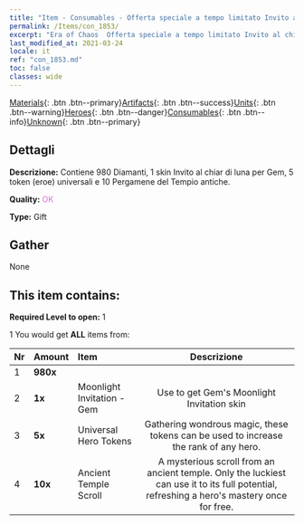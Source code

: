 ```yaml
---
title: "Item - Consumables - Offerta speciale a tempo limitato Invito al chiar di luna"
permalink: /Items/con_1853/
excerpt: "Era of Chaos  Offerta speciale a tempo limitato Invito al chiar di luna"
last_modified_at: 2021-03-24
locale: it
ref: "con_1853.md"
toc: false
classes: wide
---
```

 [Materials](/it/Items/){: .btn .btn--primary}[Artifacts](/it/Items/Artifacts/){: .btn .btn--success}[Units](/it/Items/Units/){: .btn .btn--warning}[Heroes](/it/Items/Heroes/){: .btn .btn--danger}[Consumables](/it/Items/Consumables/){: .btn .btn--info}[Unknown](/it/Items/Unknown/){: .btn .btn--primary}

## Dettagli
 **Descrizione:** Contiene 980 Diamanti, 1 skin Invito al chiar di luna per Gem, 5 token (eroe) universali e 10 Pergamene del Tempio antiche.

 **Quality:** <span style="color: #DA70D6">OK</span>

 **Type:** Gift

## Gather

  None

## This item contains:

 **Required Level to open:** 1

 1 You would get **ALL** items  from:

  | Nr | Amount |     Item    | Descrizione |
  |:---|:-------|:------------|:-----------:|
  | 1 |  **980x** | <i class="fas fa-gem"/> |  | 
  | 2 |  **1x** | Moonlight Invitation - Gem | Use to get Gem's Moonlight Invitation skin  | 
  | 3 |  **5x** | Universal Hero Tokens | Gathering wondrous magic, these tokens can be used to increase the rank of any hero.  | 
  | 4 |  **10x** | Ancient Temple Scroll | A mysterious scroll from an ancient temple. Only the luckiest can use it to its full potential, refreshing a hero's mastery once for free.  | 
